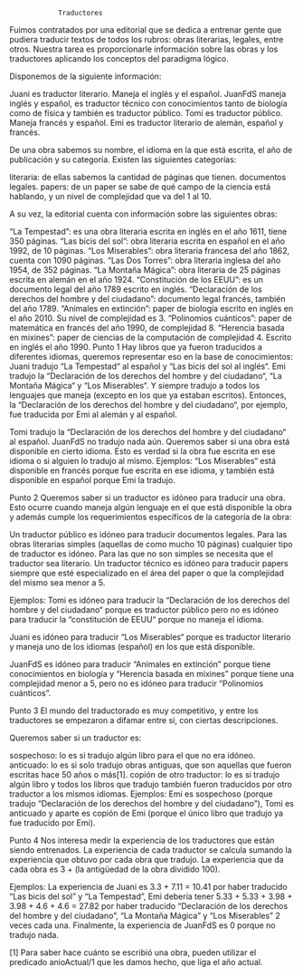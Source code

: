 
                Traductores

Fuimos contratados por una editorial que se dedica a entrenar gente que pudiera traducir textos de todos los rubros: obras literarias, legales, entre otros. Nuestra tarea es proporcionarle información sobre las obras y los traductores aplicando los conceptos del paradigma lógico.


Disponemos de la siguiente información:

Juani es traductor literario. Maneja el inglés y el español.
JuanFdS maneja inglés y español, es traductor técnico con conocimientos tanto de biología como de física y también es traductor público.
Tomi es traductor público. Maneja francés y español.
Emi es traductor literario de alemán, español y francés.

De una obra sabemos su nombre, el idioma en la que está escrita, el año de publicación y su categoría. Existen las siguientes categorías:

literaria: de ellas sabemos la cantidad de páginas que tienen.
documentos legales.
papers: de un paper se sabe de qué campo de la ciencia está hablando, y un nivel de complejidad que va del 1 al 10.

A su vez, la editorial cuenta con información sobre las siguientes obras:

“La Tempestad”: es una obra literaria escrita en inglés en el año 1611, tiene 350 páginas.
“Las bicis del sol”: obra literaria escrita en español en el año 1992, de 10 páginas.
“Los Miserables”: obra literaria francesa del año 1862, cuenta con 1090 páginas.
“Las Dos Torres”: obra literaria inglesa del año 1954, de 352 páginas.
“La Montaña Mágica”: obra literaria de 25 páginas escrita en alemán en el año 1924.
“Constitución de los EEUU”: es un documento legal del año 1789 escrito en inglés.
“Declaración de los derechos del hombre y del ciudadano”: documento legal francés, también del año 1789.
“Animales en extinción”: paper de biología escrito en inglés en el año 2010. Su nivel de complejidad es 3.
“Polinomios cuánticos”: paper de matemática en francés del año 1990, de complejidad 8.
“Herencia basada en mixines”: paper de ciencias de la computación de complejidad 4. Escrito en inglés el año 1990.
Punto 1
Hay libros que ya fueron traducidos a diferentes idiomas, queremos representar eso en la base de conocimientos:
Juani tradujo “La Tempestad“ al español y “Las bicis del sol al inglés“.
Emi tradujo la “Declaración de los derechos del hombre y del ciudadano“, “La Montaña Mágica“ y “Los Miserables“. Y siempre tradujo a todos los lenguajes que maneja (excepto en los que ya estaban escritos).
Entonces, la “Declaración de los derechos del hombre y del ciudadano“, por ejemplo, fue traducida por Emi al alemán y al español.

Tomi tradujo la “Declaración de los derechos del hombre y del ciudadano“ al español.
JuanFdS no tradujo nada aún.
Queremos saber si una obra está disponible en cierto idioma. Esto es verdad si la obra fue escrita en ese idioma o si alguien lo tradujo al mismo.
Ejemplos: “Los Miserables“ está disponible en francés porque fue escrita en ese idioma, y también está disponible en español porque Emi la tradujo.

Punto 2
Queremos saber si un traductor es idóneo para traducir una obra. Esto ocurre cuando maneja algún lenguaje en el que está disponible la obra y además cumple los requerimientos específicos de la categoría de la obra:

Un traductor público es idóneo para traducir documentos legales.
Para las obras literarias simples (aquellas de como mucho 10 páginas) cualquier tipo de traductor es idóneo. Para las que no son simples se necesita que el traductor sea literario.
Un traductor técnico es idóneo para traducir papers siempre que esté especializado en el área del paper o que la complejidad del mismo sea menor a 5.

Ejemplos: Tomi es idóneo para traducir la “Declaración de los derechos del hombre y del ciudadano“ porque es traductor público pero no es idóneo para traducir la “constitución de EEUU“ porque no maneja el idioma.

Juani es idóneo para traducir “Los Miserables“ porque es traductor literario y maneja uno de los idiomas (español) en los que está disponible.

JuanFdS es idóneo para traducir “Animales en extinción” porque tiene conocimientos en biología y “Herencia basada en mixines” porque tiene una complejidad menor a 5, pero no es idóneo para traducir “Polinomios cuánticos”.

Punto 3
El mundo del traductorado es muy competitivo, y entre los traductores se empezaron a difamar entre sí, con ciertas descripciones.

Queremos saber si un traductor es:

sospechoso: lo es si tradujo algún libro para el que no era idóneo.
anticuado: lo es si solo tradujo obras antiguas, que son aquellas que fueron escritas hace 50 años o más[1].
copión de otro traductor: lo es si tradujo algún libro y todos los libros que tradujo también fueron traducidos por otro traductor a los mismos idiomas.
Ejemplos: Emi es sospechoso (porque tradujo “Declaración de los derechos del hombre y del ciudadano”), Tomi es anticuado y aparte es copión de Emi (porque el único libro que tradujo ya fue traducido por Emi).

Punto 4
Nos interesa medir la experiencia de los traductores que están siendo entrenados. La experiencia de cada traductor se calcula sumando la experiencia que obtuvo por cada obra que tradujo. La experiencia que da cada obra es 3 + (la antigüedad de la obra dividido 100).


Ejemplos: La experiencia de Juani es 3.3 + 7.11 = 10.41 por haber traducido “Las bicis del sol” y “La Tempestad”, Emi debería tener 5.33 + 5.33 + 3.98 + 3.98 + 4.6 + 4.6 = 27.82 por haber traducido “Declaración de los derechos del hombre y del ciudadano”, “La Montaña Mágica” y “Los Miserables” 2 veces cada una. Finalmente, la experiencia de JuanFdS es 0 porque no tradujo nada.


[1] Para saber hace cuánto se escribió una obra, pueden utilizar el predicado anioActual/1 que les damos hecho, que liga el año actual.